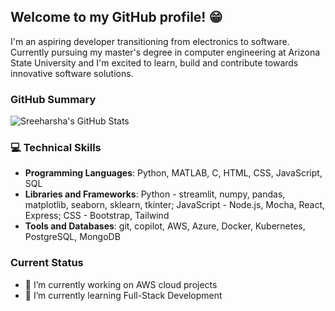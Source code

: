 ## Welcome to my GitHub profile! 😁
I'm an aspiring developer transitioning from electronics to software. Currently pursuing my master's degree in computer engineering at Arizona State University and I'm excited to learn, build and contribute towards innovative software solutions. 

<!-- Check out my repositories to see some of my latest projects. -->

### GitHub Summary
![Sreeharsha's GitHub Stats](https://github-readme-stats.vercel.app/api?username=sreeharsha-rav&show_icons=true&theme=transparent)

### 💻 Technical Skills
- **Programming Languages**: Python, MATLAB, C, HTML, CSS, JavaScript, SQL
- **Libraries and Frameworks**: Python - streamlit, numpy, pandas, matplotlib, seaborn, sklearn, tkinter; JavaScript - Node.js, Mocha, React, Express; CSS - Bootstrap, Tailwind
- **Tools and Databases**: git, copilot, AWS, Azure, Docker, Kubernetes, PostgreSQL, MongoDB

### Current Status
- 🔭 I’m currently working on AWS cloud projects
- 🌱 I’m currently learning Full-Stack Development
<!--
**Sreeharsha98/Sreeharsha98** is a ✨ _special_ ✨ repository because its `README.md` (this file) appears on your GitHub profile.

Here are some ideas to get you started:

- 🔭 I’m currently working on ...
- 🌱 I’m currently learning ...
- 👯 I’m looking to collaborate on ...
- 🤔 I’m looking for help with ...
- 💬 Ask me about ...
- 📫 How to reach me: ...
- 😄 Pronouns: ...
- ⚡ Fun fact: ...
-->
